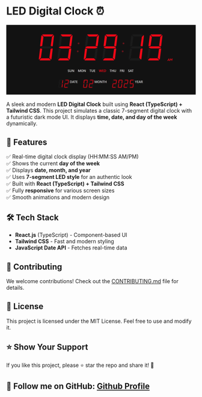 # LED Digital Clock ⏰

![LED Digital Clock UI](./public/led-digital-clock.png)

A sleek and modern **LED Digital Clock** built using **React (TypeScript) + Tailwind CSS**. This project simulates a classic 7-segment digital clock with a futuristic dark mode UI. It displays **time, date, and day of the week** dynamically.

## 🚀 Features

✅ Real-time digital clock display (HH:MM:SS AM/PM)  
✅ Shows the current **day of the week**  
✅ Displays **date, month, and year**  
✅ Uses **7-segment LED style** for an authentic look  
✅ Built with **React (TypeScript) + Tailwind CSS**  
✅ Fully **responsive** for various screen sizes  
✅ Smooth animations and modern design

## 🛠️ Tech Stack

- **React.js** (TypeScript) - Component-based UI
- **Tailwind CSS** - Fast and modern styling
- **JavaScript Date API** - Fetches real-time data

## 🤝 Contributing

We welcome contributions! Check out the [CONTRIBUTING.md](CONTRIBUTING.md) file for details.

## 📜 License

This project is licensed under the MIT License. Feel free to use and modify it.

## ⭐ Show Your Support

If you like this project, please ⭐ star the repo and share it! 🚀

## 🔗 Follow me on GitHub: [Github Profile](https://github.com/sshuvoo)
